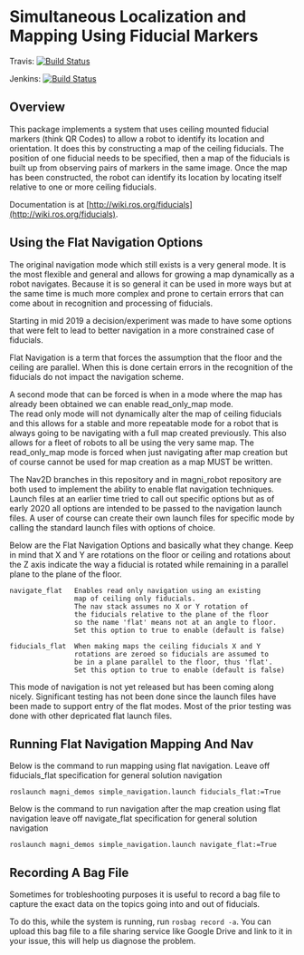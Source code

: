 
# Simultaneous Localization and Mapping Using Fiducial Markers
Travis:  [![Build Status](https://travis-ci.org/UbiquityRobotics/fiducials.svg?branch=kinetic-devel)](https://travis-ci.org/UbiquityRobotics/fiducials)

Jenkins: [![Build Status](http://build.ros.org/view/Kdev/job/Kdev__fiducials__ubuntu_xenial_amd64/badge/icon)](http://build.ros.org/view/Kdev/job/Kdev__fiducials__ubuntu_xenial_amd64/)

## Overview

This package implements a system that uses ceiling mounted
fiducial markers (think QR Codes) to allow a robot to identify
its location and orientation.  It does this by constructing
a map of the ceiling fiducials.  The position of one fiducial
needs to be specified, then a map of the fiducials is built 
up from observing pairs of markers in the same image. 
Once the map has been constructed, the robot can identify
its location by locating itself relative to one or more 
ceiling fiducials.

Documentation is at [http://wiki.ros.org/fiducials](http://wiki.ros.org/fiducials).

## Using the Flat Navigation Options

The original navigation mode which still exists is a very general mode.
It is the most flexible and general and allows for growing a map dynamically
as a robot navigates.   Because it is so general it can be used in 
more ways but at the same time is much more complex and prone to certain 
errors that can come about in recognition and processing of fiducials.

Starting in mid 2019 a decision/experiment was made to have some options that
were felt to lead to better navigation in a more constrained case of fiducials.

Flat Navigation is a term that forces the assumption that the floor and
the ceiling are parallel.   When this is done certain errors in the 
recognition of the fiducials do not impact the navigation scheme.

A second mode that can be forced is when in a mode where the map has
already been obtained we can enable read_only_map mode.  
The read only mode will not dynamically alter the map of ceiling fiducials
and this allows for a stable and more repeatable mode for a robot that
is always going to be navigating with a full map created previously.
This also allows for a fleet of robots to all be using the very same map.
The read_only_map mode is forced when just navigating after map creation
but of course cannot be used for map creation as a map MUST be written.

The Nav2D branches in this repository and in magni_robot repository
are both used to implement the ability to enable flat navigation techniques.
Launch files at an earlier time tried to call out specific options but
as of early 2020 all options are intended to be passed to the navigation
launch files.  A user of course can create their own launch files for 
specific mode by calling the standard launch files with options of choice.

Below are the Flat Navigation Options and basically what they change.
Keep in mind that X and Y are rotations on the floor or ceiling
and rotations about the Z axis indicate the way a fiducial is rotated
while remaining in a parallel plane to the plane of the floor.

    navigate_flat   Enables read only navigation using an existing
                    map of ceiling only fiducials.
                    The nav stack assumes no X or Y rotation of
                    the fiducials relative to the plane of the floor
                    so the name 'flat' means not at an angle to floor.
                    Set this option to true to enable (default is false)
     
    fiducials_flat  When making maps the ceiling fiducials X and Y
                    rotations are zeroed so fiducials are assumed to
                    be in a plane parallel to the floor, thus 'flat'.
                    Set this option to true to enable (default is false)

This mode of navigation is not yet released but has been coming along 
nicely.  Significant testing has not been done since the launch files have
been made to support entry of the flat modes.   Most of the prior testing
was done with other depricated flat launch files.

## Running Flat Navigation Mapping And Nav

Below is the command to run mapping using flat navigation. 
Leave off fiducials_flat specification for general solution navigation 

    roslaunch magni_demos simple_navigation.launch fiducials_flat:=True


Below is the command to run navigation after the map creation using flat navigation
leave off navigate_flat specification for general solution navigation

    roslaunch magni_demos simple_navigation.launch navigate_flat:=True 


## Recording A Bag File

Sometimes for trobleshooting purposes it is useful to record a bag 
file to capture the exact data on the topics going into and out of 
fiducials.

To do this, while the system is running, run `rosbag record -a`.
You can upload this bag file to a file sharing service like Google
Drive and link to it in your issue, this will help us diagnose 
the problem. 
